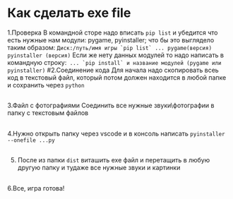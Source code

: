 # Как сделать exe file
1.Проверка 
В командной сторе надо вписать `pip list` и убедится что есть нужные нам модули: pygame, pyinstaller; что бы это выглядело таким образом: 
```Диск:/путь/имя игры `pip list`
...
pygame(версия)
pyinstaller (версия)```
Если же нету данных модулей то надо написать в командную строку:``` ... `pip install` и название модулей (pygame или pyinstaller)```
#2.Соединение кода
Для начала надо скопировать всеь код в текстовый файл, который потом должен находится в любой папке и сохранить через `python`
##
3.Файл с фотографиями
Соединить все нужные звуки\фотографии в папку с текстовым файлов
##
4.Нужно открыть папку через vscode и в консоль написать `pyinstaller --onefile ...py`
##
5. После из папки `dist` виташить exe файл и перетащить в любую другую папку и тудаже все нужные звуки и картинки
##
6.Все, игра готова!  


 


